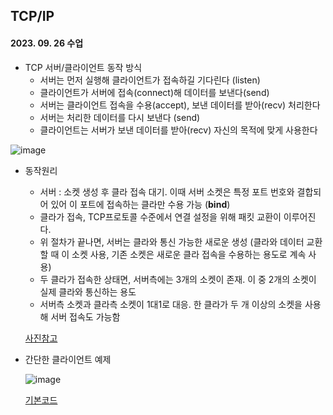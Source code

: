 ## TCP/IP
#### 2023. 09. 26 수업

* TCP 서버/클라이언트 동작 방식
  * 서버는 먼저 실행해 클라이언트가 접속하길 기다린다 (listen)
  * 클라이언트가 서버에 접속(connect)해 데이터를 보낸다(send)
  * 서버는 클라이언트 접속을 수용(accept), 보낸 데이터를 받아(recv) 처리한다
  * 서버는 처리한 데이터를 다시 보낸다 (send)
  * 클라이언트는 서버가 보낸 데이터를 받아(recv) 자신의 목적에 맞게 사용한다  
  
![image](https://github.com/MiyeongEom/NetworkGameProgramming/assets/112458035/6a320a5d-870d-4a4a-a5de-4eeafda5e798)

* 동작원리
  * 서버 : 소켓 생성 후 클라 접속 대기. 이때 서버 소켓은 특정 포트 번호와 결합되어 있어 이 포트에 접속하는 클라만 수용 가능 (__bind__)
  * 클라가 접속, TCP프로토콜 수준에서 연결 설정을 위해 패킷 교환이 이루어진다.
  * 위 절차가 끝나면, 서버는 클라와 통신 가능한 새로운 생성 (클라와 데이터 교환할 때 이 소켓 사용, 기존 소켓은 새로운 클라 접속을 수용하는 용도로 계속 사용)
  * 두 클라가 접속한 상태면, 서버측에는 3개의 소켓이 존재. 이 중 2개의 소켓이 실제 클라와 통신하는 용도
  * 서버측 소켓과 클라측 소켓이 1대1로 대응. 한 클라가 두 개 이상의 소켓을 사용해 서버 접속도 가능함
  
  [사진참고](https://github.com/MiyeongEom/NetworkGameProgramming/blob/main/Theory/05_picture.md)

* 간단한 클라이언트 예제
  
  ![image](https://github.com/MiyeongEom/NetworkGameProgramming/assets/112458035/d22b025e-4009-4760-94f3-b70a94055a24)
  
  [기본코드](https://github.com/MiyeongEom/NetworkGameProgramming/tree/main/Example/Network06_TcpIp/%EA%B8%B0%EB%B3%B8%EA%B5%AC%EC%A1%B0)
